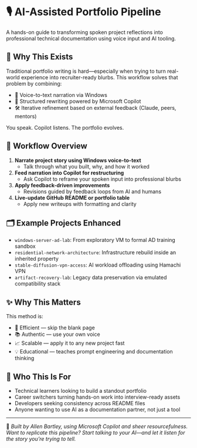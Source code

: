 # 🎙️ AI-Assisted Portfolio Pipeline

A hands-on guide to transforming spoken project reflections into professional technical documentation using voice input and AI tooling.

## 🧠 Why This Exists

Traditional portfolio writing is hard—especially when trying to turn real-world experience into recruiter-ready blurbs. This workflow solves that problem by combining:

- 🎤 Voice-to-text narration via Windows
- 🤖 Structured rewriting powered by Microsoft Copilot
- 🛠 Iterative refinement based on external feedback (Claude, peers, mentors)

You speak. Copilot listens. The portfolio evolves.

## 🔄 Workflow Overview

1. **Narrate project story using Windows voice-to-text**
   - Talk through what you built, why, and how it worked
2. **Feed narration into Copilot for restructuring**
   - Ask Copilot to reframe your spoken input into professional blurbs
3. **Apply feedback-driven improvements**
   - Revisions guided by feedback loops from AI and humans
4. **Live-update GitHub README or portfolio table**
   - Apply new writeups with formatting and clarity

## 🗂️ Example Projects Enhanced

- `windows-server-ad-lab`: From exploratory VM to formal AD training sandbox
- `residential-network-architecture`: Infrastructure rebuild inside an inherited property
- `stable-diffusion-vpn-access`: AI workload offloading using Hamachi VPN
- `artifact-recovery-lab`: Legacy data preservation via emulated compatibility stack

## ✨ Why This Matters

This method is:
- 🔧 Efficient — skip the blank page
- 📚 Authentic — use your own voice
- 📈 Scalable — apply it to any new project fast
- 💡 Educational — teaches prompt engineering and documentation thinking

## 📌 Who This Is For

- Technical learners looking to build a standout portfolio
- Career switchers turning hands-on work into interview-ready assets
- Developers seeking consistency across README files
- Anyone wanting to use AI as a documentation partner, not just a tool

---

📝 *Built by Allen Bartley, using Microsoft Copilot and sheer resourcefulness.  
Want to replicate this pipeline? Start talking to your AI—and let it listen for the story you’re trying to tell.*
